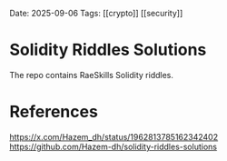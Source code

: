 Date: 2025-09-06
Tags: [[crypto]] [[security]]

# Solidity Riddles Solutions

The repo contains RaeSkills Solidity riddles.


# References
https://x.com/Hazem_dh/status/1962813785162342402
https://github.com/Hazem-dh/solidity-riddles-solutions